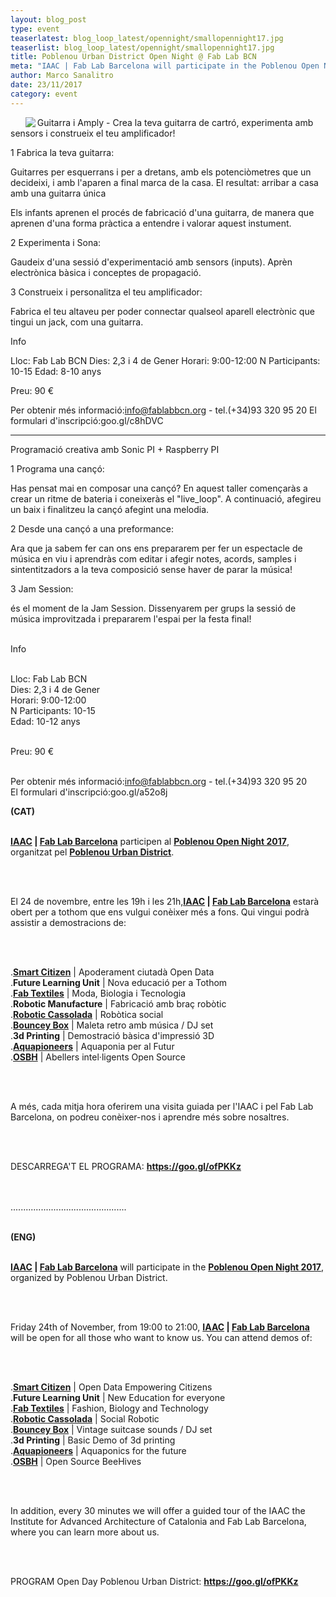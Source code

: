 ```yaml
---
layout: blog_post
type: event
teaserlatest: blog_loop_latest/opennight/smallopennight17.jpg
teaserlist: blog_loop_latest/opennight/smallopennight17.jpg
title: Poblenou Urban District Open Night @ Fab Lab BCN
meta: "IAAC | Fab Lab Barcelona will participate in the Poblenou Open Night 2017. Friday 24th of November, from 19:00 to 21:00, we will be open for all those who want to know us."
author: Marco Sanalitro
date: 23/11/2017
category: event
---
```


<ul><img src= "http://www.fablabbcn.org/img/blog/blog_loop_latest/opennight/opennight17.jpg" align="left"> </ul>

Guitarra i Amply - Crea la teva guitarra de cartró, experimenta amb sensors i construeix el teu amplificador!

1 Fabrica la teva guitarra:

Guitarres per esquerrans i per a dretans, amb els potenciòmetres que un decideixi, i amb l'aparen a final marca de la casa. El resultat: arribar a casa amb una guitarra única

Els infants aprenen el procés de fabricació d'una guitarra, de manera que aprenen d'una forma pràctica a entendre i valorar aquest instument.

2 Experimenta i Sona:

Gaudeix d'una sessió d'experimentació amb sensors (inputs). Aprèn electrònica bàsica i conceptes de propagació.

3 Construeix i personalitza el teu amplificador:

Fabrica el teu altaveu per poder connectar qualseol aparell electrònic que tingui un jack, com una guitarra.

Info

Lloc: Fab Lab BCN
Dies: 2,3 i 4 de Gener
Horari: 9:00-12:00
N Participants: 10-15
Edad: 8-10 anys

Preu: 90 €

Per obtenir més informació:info@fablabbcn.org - tel.(+34)93 320 95 20
El formulari d'inscripció:goo.gl/c8hDVC
______________________________________

Programació creativa amb Sonic PI + Raspberry PI

1 Programa una cançó:

Has pensat mai en composar una cançó? En aquest taller començaràs a crear un ritme de bateria i coneixeràs el "live_loop". A continuació, afegireu un baix i finalitzeu la cançó afegint una melodia.

2 Desde una cançó a una preformance:

Ara que ja sabem fer can ons ens prepararem per fer un espectacle de música en viu i aprendràs com editar i afegir notes, acords, samples i sintentitzadors a la teva composició sense haver de parar la música!

3 Jam Session:<br>

és el moment de la Jam Session. Dissenyarem per grups la sessió de música improvitzada i prepararem l'espai per la festa final!<br><br>

Info<br><br>

Lloc: Fab Lab BCN<br>
Dies: 2,3 i 4 de Gener<br>
Horari: 9:00-12:00<br>
N Participants: 10-15<br>
Edad: 10-12 anys<br><br>

Preu: 90 €<br><br>

Per obtenir més informació:info@fablabbcn.org - tel.(+34)93 320 95 20<br>
El formulari d'inscripció:goo.gl/a52o8j<br>


<strong>(CAT)</strong> <br><br>

<p><strong><a href="https://iaac.net/">IAAC</a> | <a href="https://fablabbcn.org/index.html">Fab Lab Barcelona</a></strong> participen al <strong><a href="https://goo.gl/ofPKKz">Poblenou Open Night 2017</a></strong>, organitzat pel <strong><a href="https://goo.gl/ofPKKz">Poblenou Urban District</a></strong>.</p><br><br>

<p>El 24 de novembre, entre les 19h i les 21h,<strong><a href="https://iaac.net/">IAAC</a> | <a href="https://fablabbcn.org/index.html">Fab Lab Barcelona</a></strong> estarà obert per a tothom que ens vulgui conèixer més a fons. Qui vingui podrà assistir a demostracions de:</p><br><br>

<p>.<strong><a href="https://smartcitizen.me/">Smart Citizen</a></strong> | Apoderament ciutadà Open Data<br>
.<strong>Future Learning Unit</strong> | Nova educació per a Tothom <br>
.<strong><a href="http://fabtextiles.org/">Fab Textiles</a></strong> | Moda, Biologia i Tecnologia<br>
.<strong>Robotic Manufacture</strong> | Fabricació amb braç robòtic<br>
.<strong><a href="https://www.youtube.com/watch?v=YV2OQjNbP9E">Robotic Cassolada</a></strong> | Robòtica social<br>
.<strong><a href="https://www.facebook.com/bounceybox/">Bouncey Box</a></strong> | Maleta retro amb música / DJ set<br>
.<strong>3d Printing</strong> | Demostració bàsica d'impressió 3D<br>
.<strong><a href="http://aquapioneers.io/">Aquapioneers</a></strong> | Aquaponia per al Futur <br>
.<strong><a href="https://www.osbeehives.com/">OSBH</a></strong> | Abellers intel·ligents Open Source </p><br><br>

<p>A més, cada mitja hora oferirem una visita guiada per l'IAAC i pel Fab Lab Barcelona, on podreu conèixer-nos i aprendre més sobre nosaltres.</p><br><br>

<p>DESCARREGA'T EL PROGRAMA: <strong><a href="https://goo.gl/ofPKKz">https://goo.gl/ofPKKz</a></strong></p><br><br>
..............................................<br><br>


<strong>(ENG)</strong> <br><br>

<p><strong><a href="https://iaac.net/">IAAC</a> | <a href="https://fablabbcn.org/index.html">Fab Lab Barcelona</a></strong> will participate in the <strong><a href="https://goo.gl/ofPKKz">Poblenou Open Night 2017</a></strong>, organized by Poblenou Urban District.</p><br><br>

<p>Friday 24th of November, from 19:00 to 21:00, <strong><a href="https://iaac.net/">IAAC</a> | <a href="https://fablabbcn.org/index.html">Fab Lab Barcelona</a></strong> will be open for all those who want to know us. You can attend demos of:</p><br><br>

<p>.<strong><a href="https://smartcitizen.me/">Smart Citizen</a></strong> | Open Data Empowering Citizens<br>
.<strong>Future Learning Unit</strong> | New Education for everyone<br>
.<strong><a href="http://fabtextiles.org/">Fab Textiles</a></strong> | Fashion, Biology and Technology <br>
.<strong><a href="https://www.youtube.com/watch?v=YV2OQjNbP9E">Robotic Cassolada</a></strong> | Social Robotic<br>
.<strong><a href="https://www.facebook.com/bounceybox/">Bouncey Box</a></strong> | Vintage suitcase sounds / DJ set<br>
.<strong>3d Printing</strong> | Basic Demo of 3d printing<br>
.<strong><a href="http://aquapioneers.io/">Aquapioneers</a></strong> | Aquaponics for the future<br>
.<strong><a href="https://www.osbeehives.com/">OSBH</a></strong> | Open Source BeeHives</p><br><br>

<p>In addition, every 30 minutes we will offer a guided tour of the IAAC the Institute for Advanced Architecture of Catalonia and Fab Lab Barcelona, where you can learn more about us.</p><br><br>

<p>PROGRAM Open Day Poblenou Urban District: <strong><a href="https://goo.gl/ofPKKz">https://goo.gl/ofPKKz</a></p></strong>

